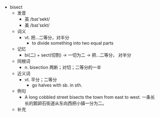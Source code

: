 - bisect
  - 发音
    - 英 /baɪ'sekt/
    - 美 /baɪ'sɛkt/
  - 词义
    - vt. 把…二等分，对半分
      - to divide something into two equal parts
  - 记忆
    - bi(二) + sect(切割) → 一切为二 → 把…二等分， 对半分
  - 同根词
    - n. bisection 两断；对切；二等分的一半
  - 近义词
    - vt. 平分；二等分
      - go halves with sb. in sth.
  - 例句
    - A long cobbled street bisects the town from east to west. 一条长长的鹅卵石街道从东向西把小镇一分为二。
  - 补充